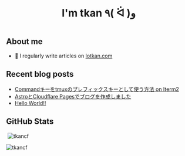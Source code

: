 <h1 align="center">I'm tkan ٩( ᐛ )و</h1>
<p align="left"> <a href="https://twitter.com/" target="blank"><img src="https://img.shields.io/twitter/follow/?logo=twitter&style=for-the-badge" alt="" /></a> </p>

## About me

- 📝 I regularly write articles on [lotkan.com](https://lotkan.com)

## Recent blog posts
<!-- BLOG-POST-LIST:START -->
- [Commandキーをtmuxのプレフィックスキーとして使う方法 on Iterm2](https://lotkan.com/blog/command-as-tmux-prefix-key/)
- [AstroとCloudflare Pagesでブログを作成しました](https://lotkan.com/blog/astro-and-cloudflare-pages-blog-creation/)
- [Hello World!!](https://lotkan.com/blog/first-post/)
<!-- BLOG-POST-LIST:END -->

## GitHub Stats
<p>&nbsp;<img align="center" src="https://github-readme-stats.vercel.app/api?username=tkancf&show_icons=true&locale=en" alt="tkancf" /></p>

<p><img align="center" src="https://github-readme-streak-stats.herokuapp.com/?user=tkancf&" alt="tkancf" /></p>
